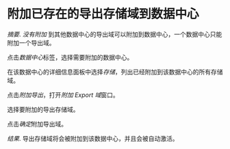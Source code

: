 # 附加已存在的导出存储域到数据中心

*摘要*.
*没有附加*
到其他数据中心的导出域可以附加到数据中心，一个数据中心只能附加一个导出域。

点击*数据中心*标签，选择需要附加的数据中心。

在该数据中心的详细信息面板中选择*存储*，列出已经附加到该数据中心的所有存储域。

点击*附加导出*，打开*附加 Export 域*窗口。

选择要附加的导出存储域。

点击*确定*附加导出域。

*结果*.
导出存储域将会被附加到该数据中心，并且会被自动激活。
